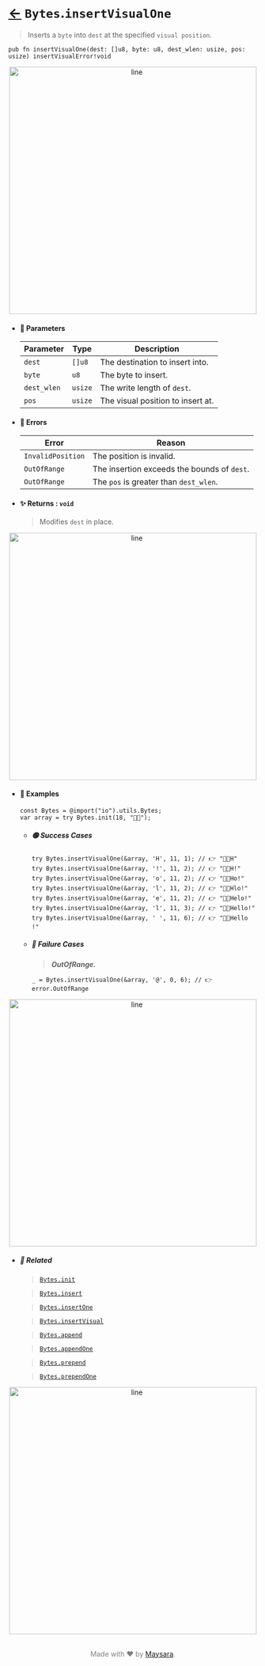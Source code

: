 # [←](../Bytes.md) `Bytes`.`insertVisualOne`

> Inserts a `byte` into `dest` at the specified `visual position`.

```zig
pub fn insertVisualOne(dest: []u8, byte: u8, dest_wlen: usize, pos: usize) insertVisualError!void
```


<div align="center">
<img src="https://raw.githubusercontent.com/maysara-elshewehy/io-bench/refs/heads/main/dist/img/md/line.png" alt="line" style="width:500px;"/>
</div>

- #### 🧩 Parameters

    | Parameter   | Type    | Description                       |
    | ----------- | ------- | --------------------------------- |
    | `dest`      | `[]u8`  | The destination to insert into.   |
    | `byte`      | `u8`    | The byte to insert.               |
    | `dest_wlen` | `usize` | The write length of `dest`.       |
    | `pos`       | `usize` | The visual position to insert at. |

- #### 🚫 Errors

    | Error             | Reason                                      |
    | ----------------- | ------------------------------------------- |
    | `InvalidPosition` | The position is invalid.                    |
    | `OutOfRange`      | The insertion exceeds the bounds of `dest`. |
    | `OutOfRange`      | The `pos` is greater than `dest_wlen`.      |

- #### ✨ Returns : `void`

    > Modifies `dest` in place.

<div align="center">
<img src="https://raw.githubusercontent.com/maysara-elshewehy/io-bench/refs/heads/main/dist/img/md/line.png" alt="line" style="width:500px;"/>
</div>

- #### 🧪 Examples

    ```zig
    const Bytes = @import("io").utils.Bytes;
    var array = try Bytes.init(18, "👨‍🏭");
    ```

    - ##### 🟢 Success Cases

        ```zig
        try Bytes.insertVisualOne(&array, 'H', 11, 1); // 👉 "👨‍🏭H"
        try Bytes.insertVisualOne(&array, '!', 11, 2); // 👉 "👨‍🏭H!"
        try Bytes.insertVisualOne(&array, 'o', 11, 2); // 👉 "👨‍🏭Ho!"
        try Bytes.insertVisualOne(&array, 'l', 11, 2); // 👉 "👨‍🏭Hlo!"
        try Bytes.insertVisualOne(&array, 'e', 11, 2); // 👉 "👨‍🏭Helo!"
        try Bytes.insertVisualOne(&array, 'l', 11, 3); // 👉 "👨‍🏭Hello!"
        try Bytes.insertVisualOne(&array, ' ', 11, 6); // 👉 "👨‍🏭Hello !"
        ```

    - ##### 🔴 Failure Cases

        > **_OutOfRange._**

        ```zig
        _ = Bytes.insertVisualOne(&array, '@', 0, 6); // 👉 error.OutOfRange
        ```

<div align="center">
<img src="https://raw.githubusercontent.com/maysara-elshewehy/io-bench/refs/heads/main/dist/img/md/line.png" alt="line" style="width:500px;"/>
</div>

- ##### 🔗 Related

  > [`Bytes.init`](./init.md)

  > [`Bytes.insert`](./insert.md)

  > [`Bytes.insertOne`](./insertOne.md)

  > [`Bytes.insertVisual`](./insertVisual.md)

  > [`Bytes.append`](./append.md)

  > [`Bytes.appendOne`](./appendOne.md)

  > [`Bytes.prepend`](./prepend.md)

  > [`Bytes.prependOne`](./prependOne.md)

<div align="center">
<img src="https://raw.githubusercontent.com/maysara-elshewehy/io-bench/refs/heads/main/dist/img/md/line.png" alt="line" style="width:500px;"/>
</div>

<p align="center" style="color:grey;"><br />Made with ❤️ by <a href="http://github.com/maysara-elshewehy" target="blank">Maysara</a>.</p>